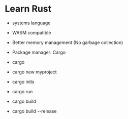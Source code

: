 # Learn Rust

- systems language
- WASM compatible
- Better memory management (No garbage collection)
- Package manager: Cargo

- cargo
- cargo new myproject
- cargo inits
- cargo run
- cargo build
- cargo build --release
